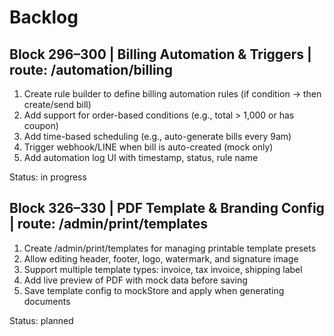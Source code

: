 # Backlog

## Block 296–300 | Billing Automation & Triggers | route: /automation/billing

1. Create rule builder to define billing automation rules (if condition → then create/send bill)
2. Add support for order-based conditions (e.g., total > 1,000 or has coupon)
3. Add time-based scheduling (e.g., auto-generate bills every 9am)
4. Trigger webhook/LINE when bill is auto-created (mock only)
5. Add automation log UI with timestamp, status, rule name

Status: in progress

## Block 326–330 | PDF Template & Branding Config | route: /admin/print/templates

1. Create /admin/print/templates for managing printable template presets
2. Allow editing header, footer, logo, watermark, and signature image
3. Support multiple template types: invoice, tax invoice, shipping label
4. Add live preview of PDF with mock data before saving
5. Save template config to mockStore and apply when generating documents

Status: planned
